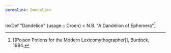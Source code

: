```yaml
---
permalink: Dandelion
---
```

lexDef "Dandelion" {usage::: Croen} < N.B. "A Dandelion of Ephemera"[^DandelionCroen]

[^DandelionCroen]: [[Poison Potions for the Modern Lexicomythographer]], Burdock, 1994.
